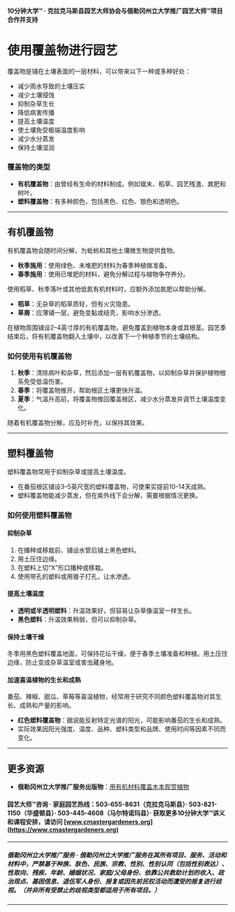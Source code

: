 #### 10分钟大学™ · 克拉克马斯县园艺大师协会与俄勒冈州立大学推广园艺大师™项目合作并支持

# 使用覆盖物进行园艺

覆盖物是铺在土壤表面的一层材料，可以带来以下一种或多种好处：

- 减少雨水导致的土壤压实
- 减少土壤侵蚀
- 抑制杂草生长
- 降低病害传播
- 提高土壤温度
- 使土壤免受极端温度影响
- 减少水分蒸发
- 保持土壤湿润

### 覆盖物的类型

- **有机覆盖物**：由曾经有生命的材料制成。例如锯末、稻草、园艺残渣、粪肥和树叶。
- **塑料覆盖物**：有多种颜色，包括黑色、红色、银色和透明色。

---

## 有机覆盖物

有机覆盖物会随时间分解，为蚯蚓和其他土壤微生物提供食物。

- **秋季施用**：使用绿色、未堆肥的材料为春季种植做准备。
- **春季施用**：使用已堆肥的材料，避免分解过程与植物争夺养分。

使用稻草、秋季落叶或其他低氮有机材料时，应额外添加氮肥以帮助分解。

- **稻草**：无杂草的稻草质轻，但有火灾隐患。
- **草屑**：应薄铺一层，避免变黏或结壳，影响水分渗透。

在植物周围铺设2–4英寸厚的有机覆盖物，避免覆盖到植物本身或其根茎。园艺季结束后，将有机覆盖物翻入土壤中，以改善下一个种植季节的土壤结构。

### 如何使用有机覆盖物

1. **秋季**：清除病叶和杂草，然后添加一层有机覆盖物，以抑制杂草并保护植物根系免受低温伤害。
2. **春季**：将覆盖物推开，帮助根区土壤更快升温。
3. **夏季**：气温升高前，将覆盖物推回覆盖根区，减少水分蒸发并调节土壤温度变化。

随着有机覆盖物分解，应及时补充，以保持其效果。

---

## 塑料覆盖物

塑料覆盖物常用于抑制杂草或提高土壤温度。

- 在番茄根区铺设3–5英尺宽的塑料覆盖物，可使果实提前10–14天成熟。
- 塑料覆盖物能减少蒸发，但在紫外线下会分解，需要根据情况更换。

### 如何使用塑料覆盖物

#### 抑制杂草

1. 在播种或移栽前、铺设水管后铺上黑色塑料。
2. 用土压住边缘。
3. 在塑料上切“X”形口播种或移栽。
4. 使用带孔的塑料或用锥子打孔，让水渗透。

#### 提高土壤温度

- **透明或半透明塑料**：升温效果好，但容易让杂草像温室一样生长。
- **黑色塑料**：升温效果稍弱，但可以抑制杂草。

#### 保持土壤干燥

冬季用黑色塑料覆盖地面，可保持花坛干燥，便于春季土壤准备和种植。用土压住边缘，防止变成杂草温室或害虫藏身地。

#### 加速喜温植物的生长和成熟

番茄、辣椒、甜瓜、草莓等喜温植物，经常用于研究不同颜色塑料覆盖物对其生长、成熟和产量的影响。

- **红色塑料覆盖物**：据说能反射特定光谱的阳光，可能影响番茄的生长和成熟。
- 实际效果因阳光强度、温度、品种、塑料类型和品牌、使用时间等因素不同而变化。

---

## 更多资源

- **俄勒冈州立大学推广服务出版物**：[用有机材料覆盖木本观赏植物](https://catalog.extension.oregonstate.edu/ec1629)

#### 园艺大师™咨询 · 家庭园艺热线：503-655-8631（克拉克马斯县）· 503-821-1150（华盛顿县）· 503-445-4608（马尔特诺玛县）· 获取更多10分钟大学™讲义和课程安排，请访问 [www.cmastergardeners.org](https://www.cmastergardeners.org)

---

##### 俄勒冈州立大学推广服务 · 俄勒冈州立大学推广服务在其所有项目、服务、活动和材料中，严禁基于种族、肤色、民族、宗教、性别、性别认同（包括性别表达）、性取向、残疾、年龄、婚姻状况、家庭/父母身份、依靠公共救助计划的收入、政治观点、基因信息、退伍军人身份、报复或因先前民权活动而遭受的报复进行歧视。（并非所有受禁止的歧视类型都适用于所有项目。）
---